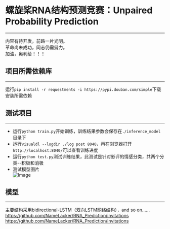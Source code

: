 # 螺旋桨RNA结构预测竞赛：Unpaired Probability Prediction  
***
内容有待开发，前路一片光明。  
革命尚未成功，同志仍需努力。  
加油，奥利给！！！

## 项目所需依赖库
***
运行`pip install -r requestments -i https://pypi.douban.com/simple`下载安装所需依赖

## 测试项目  
***
* 运行`python train.py`开始训练，训练结果参数会保存在`./inference_model`目录下  
* 运行`visualdl --logdir ./log post 8040`，再在浏览器打开`http://localhost:8040/`可以查看训练进度  
* 运行`python test.py`测试训练结果，此测试是针对影评的情感分类，共两个分类--积极和消极  
* 测试模型图片  
![Image](https://github.com/NameLacker/RNA_Prediction/blob/main/result/__model__.svg)

## 模型
***
主要结构采用bidirectional-LSTM（双向LSTM网络结构），and so on......  
https://github.com/NameLacker/RNA_Prediction/invitations
https://github.com/NameLacker/RNA_Prediction/invitations